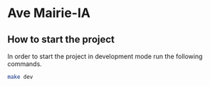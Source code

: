 # Ave Mairie-IA

## How to start the project

In order to start the project in development mode run the following commands.

```bash
make dev
```